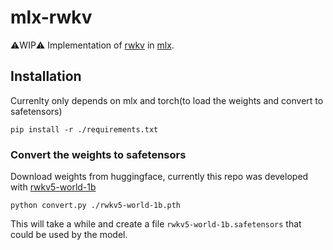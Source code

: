 # mlx-rwkv  

⚠️WIP⚠️ Implementation of [rwkv](https://arxiv.org/abs/2305.13048) in [mlx](https://github.com/ml-explore/mlx).

## Installation

Currenlty only depends on mlx and torch(to load the weights and convert to safetensors)

```shell
pip install -r ./requirements.txt
```

### Convert the weights to safetensors

Download weights from huggingface, currently this repo was developed with [rwkv5-world-1b](https://huggingface.co/RWKV/rwkv-5-world-1b5)

```shell
python convert.py ./rwkv5-world-1b.pth
```

This will take a while and create a file `rwkv5-world-1b.safetensors` that could be used by the model.
